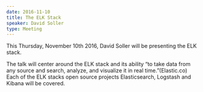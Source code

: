 ```yaml
---
date: 2016-11-10
title: The ELK Stack
speaker: David Soller
type: Meeting
---
```


This Thursday, November 10th 2016, David Soller will be presenting the ELK
stack.

The talk will center around the ELK stack and its ability “to take data from any
source and search, analyze, and visualize it in real time.”(Elastic.co) Each of
the ELK stacks open source projects Elasticsearch, Logstash and Kibana will be
covered.
